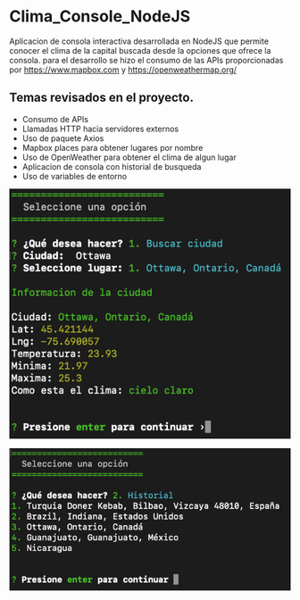 # Clima_Console_NodeJS

Aplicacion de consola interactiva desarrollada en NodeJS que permite conocer el clima de la capital buscada desde la opciones que ofrece la consola. para el desarrollo se hizo el consumo de las APIs proporcionadas por https://www.mapbox.com y https://openweathermap.org/

## Temas revisados en el proyecto.

* Consumo de APIs
* Llamadas HTTP hacia servidores externos
* Uso de paquete Axios
* Mapbox places para obtener lugares por nombre
* Uso de OpenWeather para obtener el clima de algun lugar
* Aplicacion de consola con historial de busqueda
* Uso de variables de entorno

![ImagenConsole](https://github.com/ivan3911/Clima_Console_NodeJS/blob/main/assets/console.png)

![ImagenConsoleHistory](https://github.com/ivan3911/Clima_Console_NodeJS/blob/main/assets/history.png)